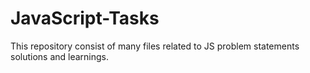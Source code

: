 # JavaScript-Tasks
This repository consist of many files related to JS problem statements solutions and learnings.
